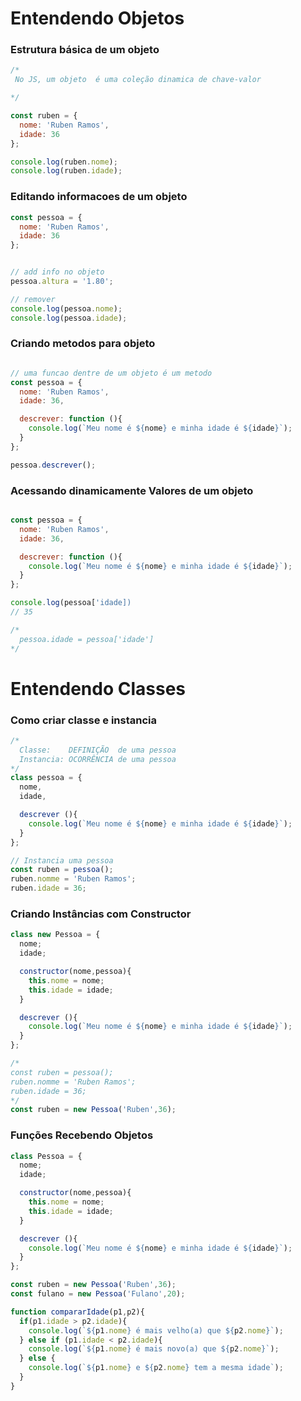 # Entendendo Objetos
### Estrutura básica de um objeto

```js
/*
 No JS, um objeto  é uma coleção dinamica de chave-valor

*/

const ruben = {
  nome: 'Ruben Ramos',
  idade: 36
};

console.log(ruben.nome);
console.log(ruben.idade);

```

### Editando informacoes de um objeto
```js
const pessoa = {
  nome: 'Ruben Ramos',
  idade: 36
};


// add info no objeto
pessoa.altura = '1.80';

// remover 
console.log(pessoa.nome);
console.log(pessoa.idade);

```

### Criando metodos para objeto
```js

// uma funcao dentre de um objeto é um metodo
const pessoa = {
  nome: 'Ruben Ramos',
  idade: 36,

  descrever: function (){
    console.log(`Meu nome é ${nome} e minha idade é ${idade}`);
  }
};

pessoa.descrever();
```

### Acessando dinamicamente Valores de um objeto
```js

const pessoa = {
  nome: 'Ruben Ramos',
  idade: 36,

  descrever: function (){
    console.log(`Meu nome é ${nome} e minha idade é ${idade}`);
  }
};

console.log(pessoa['idade])
// 35

/*
  pessoa.idade = pessoa['idade']
*/

```

# Entendendo Classes
### Como criar classe e instancia
```js
/*
  Classe:    DEFINIÇÃO  de uma pessoa
  Instancia: OCORRÊNCIA de uma pessoa
*/
class pessoa = {
  nome,
  idade,

  descrever (){
    console.log(`Meu nome é ${nome} e minha idade é ${idade}`);
  }
};

// Instancia uma pessoa
const ruben = pessoa();
ruben.nomme = 'Ruben Ramos';
ruben.idade = 36;

```

### Criando Instâncias com Constructor
```js
class new Pessoa = {
  nome;
  idade;

  constructor(nome,pessoa){
    this.nome = nome;
    this.idade = idade;
  }

  descrever (){
    console.log(`Meu nome é ${nome} e minha idade é ${idade}`);
  }
};

/*
const ruben = pessoa();
ruben.nomme = 'Ruben Ramos';
ruben.idade = 36;
*/
const ruben = new Pessoa('Ruben',36);
```


### Funções Recebendo Objetos
```js
class Pessoa = {
  nome;
  idade;

  constructor(nome,pessoa){
    this.nome = nome;
    this.idade = idade;
  }

  descrever (){
    console.log(`Meu nome é ${nome} e minha idade é ${idade}`);
  }
};

const ruben = new Pessoa('Ruben',36);
const fulano = new Pessoa('Fulano',20);

function compararIdade(p1,p2){
  if(p1.idade > p2.idade){
    console.log(`${p1.nome} é mais velho(a) que ${p2.nome}`);
  } else if (p1.idade < p2.idade){
    console.log(`${p1.nome} é mais novo(a) que ${p2.nome}`);
  } else {
    console.log(`${p1.nome} e ${p2.nome} tem a mesma idade`);
  }
}
```